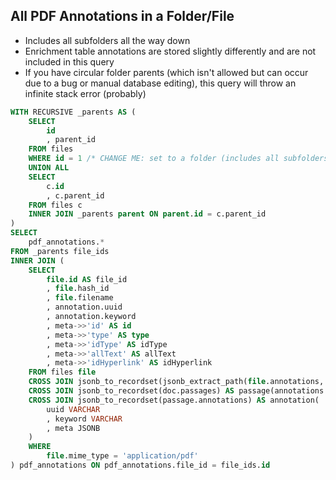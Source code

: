 ## All PDF Annotations in a Folder/File

-   Includes all subfolders all the way down
-   Enrichment table annotations are stored slightly differently and are not included in this query
-   If you have circular folder parents (which isn't allowed but can occur due to a bug or manual
    database editing), this query will throw an infinite stack error (probably)

```sql
WITH RECURSIVE _parents AS (
    SELECT
        id
        , parent_id
    FROM files
    WHERE id = 1 /* CHANGE ME: set to a folder (includes all subfolders too) or a file */
    UNION ALL
    SELECT
        c.id
        , c.parent_id
    FROM files c
    INNER JOIN _parents parent ON parent.id = c.parent_id
)
SELECT
    pdf_annotations.*
FROM _parents file_ids
INNER JOIN (
    SELECT
        file.id AS file_id
        , file.hash_id
        , file.filename
        , annotation.uuid
        , annotation.keyword
        , meta->>'id' AS id
        , meta->>'type' AS type
        , meta->>'idType' AS idType
        , meta->>'allText' AS allText
        , meta->>'idHyperlink' AS idHyperlink
    FROM files file
    CROSS JOIN jsonb_to_recordset(jsonb_extract_path(file.annotations, 'documents')) AS doc(passages JSONB)
    CROSS JOIN jsonb_to_recordset(doc.passages) AS passage(annotations JSONB)
    CROSS JOIN jsonb_to_recordset(passage.annotations) AS annotation(
        uuid VARCHAR
        , keyword VARCHAR
        , meta JSONB
    )
    WHERE
        file.mime_type = 'application/pdf'
) pdf_annotations ON pdf_annotations.file_id = file_ids.id
```

